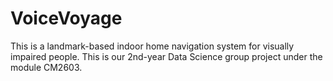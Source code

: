 # VoiceVoyage
This is a landmark-based indoor home navigation system for visually impaired people. This is our 2nd-year Data Science group project under the module CM2603.
